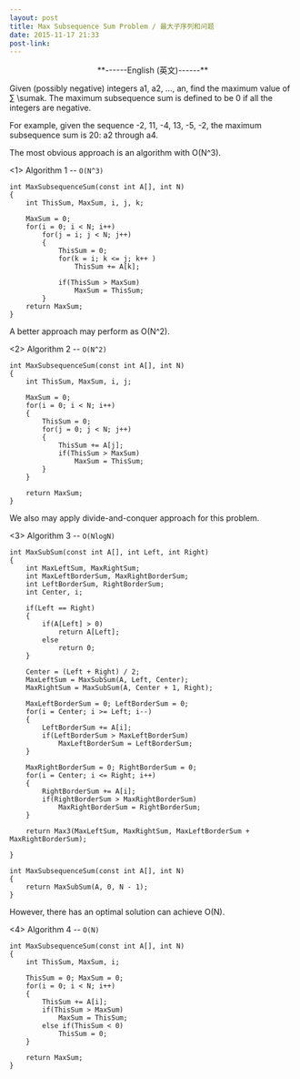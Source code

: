 ```yaml
---
layout: post
title: Max Subsequence Sum Problem / 最大子序列和问题
date: 2015-11-17 21:33
post-link:
---
```


<center>**------English (英文)------**</center>

Given (possibly negative) integers a1, a2, ..., an, find the maximum value of ∑ \sumak. The maximum subsequence sum is defined to be 0 if all the integers are negative. 

For example, given the sequence -2, 11, -4, 13, -5, -2, the maximum subsequence sum is 20: a2 through a4. 


The most obvious approach is an algorithm with O(N^3).

<1> Algorithm 1 -- `O(N^3)`

    int MaxSubsequenceSum(const int A[], int N)
    {
        int ThisSum, MaxSum, i, j, k;

        MaxSum = 0;
        for(i = 0; i < N; i++)
            for(j = i; j < N; j++)
            {
                ThisSum = 0;
                for(k = i; k <= j; k++ )
                    ThisSum += A[k];

                if(ThisSum > MaxSum)
                    MaxSum = ThisSum;
            }
        return MaxSum;
    }

A better approach may perform as O(N^2).

<2> Algorithm 2 -- `O(N^2)`

    int MaxSubsequenceSum(const int A[], int N)
    {
        int ThisSum, MaxSum, i, j;

        MaxSum = 0;
        for(i = 0; i < N; i++)
        {
            ThisSum = 0;
            for(j = 0; j < N; j++)
            {
                ThisSum += A[j];
                if(ThisSum > MaxSum)
                    MaxSum = ThisSum;
            }
        }

        return MaxSum;
    }


We also may apply divide-and-conquer approach for this problem.

<3> Algorithm 3 -- `O(NlogN)`

    int MaxSubSum(const int A[], int Left, int Right)
    {
        int MaxLeftSum, MaxRightSum;
        int MaxLeftBorderSum, MaxRightBorderSum;
        int LeftBorderSum, RightBorderSum;
        int Center, i;

        if(Left == Right)
        {
            if(A[Left] > 0)
                return A[Left];
            else 
                return 0;
        }

        Center = (Left + Right) / 2;
        MaxLeftSum = MaxSubSum(A, Left, Center);
        MaxRightSum = MaxSubSum(A, Center + 1, Right);

        MaxLeftBorderSum = 0; LeftBorderSum = 0;
        for(i = Center; i >= Left; i--)
        {
            LeftBorderSum += A[i];
            if(LeftBorderSum > MaxLeftBorderSum)
                MaxLeftBorderSum = LeftBorderSum;
        }

        MaxRightBorderSum = 0; RightBorderSum = 0;
        for(i = Center; i <= Right; i++)
        {
            RightBorderSum += A[i];
            if(RightBorderSum > MaxRightBorderSum)
                MaxRightBorderSum = RightBorderSum;
        }

        return Max3(MaxLeftSum, MaxRightSum, MaxLeftBorderSum + MaxRightBorderSum);

    }

    int MaxSubsequenceSum(const int A[], int N)
    {
        return MaxSubSum(A, 0, N - 1);
    }
 
However, there has an optimal solution can achieve O(N).

<4> Algorithm 4 -- `O(N)`

    int MaxSubsequenceSum(const int A[], int N)
    {
        int ThisSum, MaxSum, i;

        ThisSum = 0; MaxSum = 0;
        for(i = 0; i < N; i++)
        {
            ThisSum += A[i];
            if(ThisSum > MaxSum)
                MaxSum = ThisSum;
            else if(ThisSum < 0)
                ThisSum = 0;
        }

        return MaxSum;
    }


